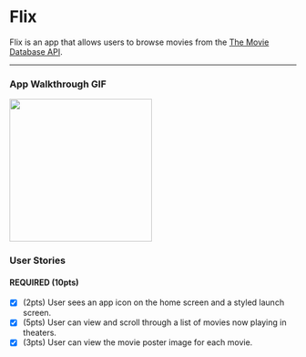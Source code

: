 # Flix

Flix is an app that allows users to browse movies from the [The Movie Database API](https://developers.themoviedb.org/3/getting-started/introduction).

---

<!-- ## Flix Part 1 -->

### App Walkthrough GIF
<img src="flix_part1_vid.gif" width=250><br>

### User Stories

#### REQUIRED (10pts)
- [x] (2pts) User sees an app icon on the home screen and a styled launch screen.
- [x] (5pts) User can view and scroll through a list of movies now playing in theaters.
- [x] (3pts) User can view the movie poster image for each movie.

<!-- #### BONUS -->
<!-- - [ ] (2pt) User can view the app on various device sizes and orientations.-->
<!-- - [ ] (1pt) Run your app on a real device.-->
